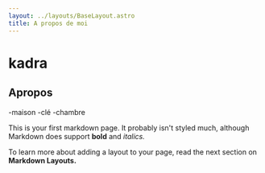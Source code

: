 ```yaml
---
layout: ../layouts/BaseLayout.astro
title: A propos de moi
---
```


# kadra

## Apropos

-maison
-clé
-chambre

This is your first markdown page. It probably isn't styled much, although
Markdown does support **bold** and _italics._

To learn more about adding a layout to your page, read the next section on **Markdown Layouts.**
